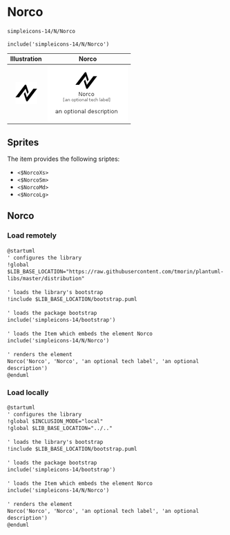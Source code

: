 # Norco


```text
simpleicons-14/N/Norco
```

```text
include('simpleicons-14/N/Norco')
```



| Illustration | Norco |
| :---: | :---: |
| ![illustration for Illustration](../../simpleicons-14/N/Norco.png) | ![illustration for Norco](../../simpleicons-14/N/Norco.Local.png) |



## Sprites
The item provides the following sriptes:

- `<$NorcoXs>`
- `<$NorcoSm>`
- `<$NorcoMd>`
- `<$NorcoLg>`





## Norco

### Load remotely
```plantuml
@startuml
' configures the library
!global $LIB_BASE_LOCATION="https://raw.githubusercontent.com/tmorin/plantuml-libs/master/distribution"

' loads the library's bootstrap
!include $LIB_BASE_LOCATION/bootstrap.puml

' loads the package bootstrap
include('simpleicons-14/bootstrap')

' loads the Item which embeds the element Norco
include('simpleicons-14/N/Norco')

' renders the element
Norco('Norco', 'Norco', 'an optional tech label', 'an optional description')
@enduml
```

### Load locally
```plantuml
@startuml
' configures the library
!global $INCLUSION_MODE="local"
!global $LIB_BASE_LOCATION="../.."

' loads the library's bootstrap
!include $LIB_BASE_LOCATION/bootstrap.puml

' loads the package bootstrap
include('simpleicons-14/bootstrap')

' loads the Item which embeds the element Norco
include('simpleicons-14/N/Norco')

' renders the element
Norco('Norco', 'Norco', 'an optional tech label', 'an optional description')
@enduml
```

